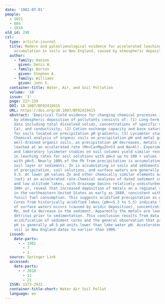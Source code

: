 ```yaml
---
date: '1982-07-01'
people:
  - 1021
  - 604
  - 1018
old_id: 298
csl:
  type: article-journal
  title: Modern and paleolimnological evidence for accelerated leaching and metal
    accumulation in soils in New England, caused by atmospheric deposition
  author:
    - family: Hanson
      given: Denis W.
    - family: Norton
      given: Stephen A.
    - family: Williams
      given: John S.
  container-title: Water, Air, and Soil Pollution
  volume: '18'
  issue: '1'
  page: 227-239
  DOI: 10.1007/BF02419415
  URL: https://doi.org/10.1007/BF02419415
  abstract: 'Empirical field evidence for changing chemical processes in soils caused
    by atmospheric deposition of pollutants consists of: (1) Long-term water quality
    data including total dissolved solids, concentrations of specific metals (e.g.
    Ca), and conductivity; (2) Cation exchange capacity and base saturation values
    for soils located on precipitation pH gradients; (3) Lysimeter studies; and (4)
    Chemical analysis of organic soils on precipitation pH and metal gradients. For
    well-drained organic soils, as precipitation pH decreases, metals are differentially
    leached at an accelerated rate (Mn>Ca>Mg≥Zn>Cd and Na>Al). Experimental field
    and laboratory lysimeter studies on soil columns yield similar results, with increases
    in leaching rates for soil solutions with pH=3 up to 100 × values for soil solutions
    with pH=5. Nearly 100% of the Pb from precipitation is accumulating in the organic
    soil layer or sediments. Zn is accumulating in soils and sediments where the pH''s
    of precipitation, soil solutions, and surface waters are generally above 5 to
    5.5. At lower pH values Zn and other chemically similar elements are desorbed/leached
    (net) at an accelerated rate.Chemical analyses of dated sediment cores from high
    and low altitude lakes, with drainage basins relatively undisturbed for the last
    200+ yr, reveal that increased deposition of metals on a regional scale started
    in the northeastern United States as early as 1880, consistent with increased
    fossil fuel consumption. This suggests acidified precipitation as early as 1880.
    Cores from historically acidified lakes (pH<≈5.3 to 5.5) indicate that, as acidification
    of surface waters occurs (caused by acidic deposition), concentrations of Zn,
    Mn, and Ca decrease in the sediment. Apparently the metals are leached from the
    detritus prior to sedimentation. This conclusion results from data from experimental
    acidification of sediment cores and the general observation that precipitation
    pH is generally ≥0.5 pH units lower than lake water pH. Accelerated leaching of
    soil in New England dates to earlier than 1900.'
  issued:
    date-parts:
      - - 1982
        - 7
        - 1
  source: Springer Link
  accessed:
    date-parts:
      - - 2018
        - 11
        - 21
  ISSN: 1573-2932
  container-title-short: Water Air Soil Pollut
  language: en
---
```


